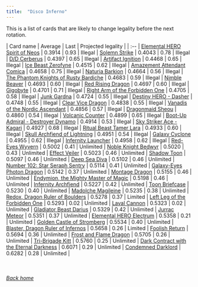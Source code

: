 ```yaml
---
title:  "Disco Inferno"
---
```


This is a list of cards that are likely to change legality before the next rotation.

| Card name | Average | Last | Projected legality |
| :-- |
[Elemental HERO Spirit of Neos](https://db.ygoprodeck.com/card/?search=Elemental%20HERO%20Spirit%20of%20Neos) | 0.3914 | 0.93 | Illegal |
[Solemn Strike](https://db.ygoprodeck.com/card/?search=Solemn%20Strike) | 0.4043 | 0.78 | Illegal |
[D/D Cerberus](https://db.ygoprodeck.com/card/?search=D/D%20Cerberus) | 0.4397 | 0.65 | Illegal |
[Artifact Ignition](https://db.ygoprodeck.com/card/?search=Artifact%20Ignition) | 0.4468 | 0.65 | Illegal |
[Ice Beast Zerofyne](https://db.ygoprodeck.com/card/?search=Ice%20Beast%20Zerofyne) | 0.4515 | 0.62 | Illegal |
[Amazement Attendant Comica](https://db.ygoprodeck.com/card/?search=Amazement%20Attendant%20Comica) | 0.4658 | 0.75 | Illegal |
[Naturia Barkion](https://db.ygoprodeck.com/card/?search=Naturia%20Barkion) | 0.4664 | 0.56 | Illegal |
[The Phantom Knights of Rusty Bardiche](https://db.ygoprodeck.com/card/?search=The%20Phantom%20Knights%20of%20Rusty%20Bardiche) | 0.4683 | 0.59 | Illegal |
[Nimble Beaver](https://db.ygoprodeck.com/card/?search=Nimble%20Beaver) | 0.4693 | 0.60 | Illegal |
[Red Rising Dragon](https://db.ygoprodeck.com/card/?search=Red%20Rising%20Dragon) | 0.4697 | 0.60 | Illegal |
[Gigobyte](https://db.ygoprodeck.com/card/?search=Gigobyte) | 0.4701 | 0.71 | Illegal |
[Right Arm of the Forbidden One](https://db.ygoprodeck.com/card/?search=Right%20Arm%20of%20the%20Forbidden%20One) | 0.4705 | 0.58 | Illegal |
[Junk Gardna](https://db.ygoprodeck.com/card/?search=Junk%20Gardna) | 0.4724 | 0.55 | Illegal |
[Destiny HERO - Dasher](https://db.ygoprodeck.com/card/?search=Destiny%20HERO%20-%20Dasher) | 0.4748 | 0.55 | Illegal |
[Clear Vice Dragon](https://db.ygoprodeck.com/card/?search=Clear%20Vice%20Dragon) | 0.4838 | 0.55 | Illegal |
[Vanadis of the Nordic Ascendant](https://db.ygoprodeck.com/card/?search=Vanadis%20of%20the%20Nordic%20Ascendant) | 0.4856 | 0.57 | Illegal |
[Dragonmaid Sheou](https://db.ygoprodeck.com/card/?search=Dragonmaid%20Sheou) | 0.4860 | 0.54 | Illegal |
[Volcanic Counter](https://db.ygoprodeck.com/card/?search=Volcanic%20Counter) | 0.4899 | 0.65 | Illegal |
[Boot-Up Admiral - Destroyer Dynamo](https://db.ygoprodeck.com/card/?search=Boot-Up%20Admiral%20-%20Destroyer%20Dynamo) | 0.4914 | 0.53 | Illegal |
[Sky Striker Ace - Kagari](https://db.ygoprodeck.com/card/?search=Sky%20Striker%20Ace%20-%20Kagari) | 0.4927 | 0.68 | Illegal |
[Ritual Beast Tamer Lara](https://db.ygoprodeck.com/card/?search=Ritual%20Beast%20Tamer%20Lara) | 0.4933 | 0.60 | Illegal |
[Skull Archfiend of Lightning](https://db.ygoprodeck.com/card/?search=Skull%20Archfiend%20of%20Lightning) | 0.4951 | 0.54 | Illegal |
[Galaxy Cyclone](https://db.ygoprodeck.com/card/?search=Galaxy%20Cyclone) | 0.4955 | 0.62 | Illegal |
[Infernity Launcher](https://db.ygoprodeck.com/card/?search=Infernity%20Launcher) | 0.4958 | 0.62 | Illegal |
[Red-Eyes Wyvern](https://db.ygoprodeck.com/card/?search=Red-Eyes%20Wyvern) | 0.5002 | 0.41 | Unlimited |
[Noble Knight Bedwyr](https://db.ygoprodeck.com/card/?search=Noble%20Knight%20Bedwyr) | 0.5020 | 0.43 | Unlimited |
[Effect Veiler](https://db.ygoprodeck.com/card/?search=Effect%20Veiler) | 0.5023 | 0.46 | Unlimited |
[Shadow Toon](https://db.ygoprodeck.com/card/?search=Shadow%20Toon) | 0.5097 | 0.46 | Unlimited |
[Deep Sea Diva](https://db.ygoprodeck.com/card/?search=Deep%20Sea%20Diva) | 0.5102 | 0.46 | Unlimited |
[Number 102: Star Seraph Sentry](https://db.ygoprodeck.com/card/?search=Number%20102:%20Star%20Seraph%20Sentry) | 0.5114 | 0.41 | Unlimited |
[Galaxy-Eyes Photon Dragon](https://db.ygoprodeck.com/card/?search=Galaxy-Eyes%20Photon%20Dragon) | 0.5142 | 0.37 | Unlimited |
[Montage Dragon](https://db.ygoprodeck.com/card/?search=Montage%20Dragon) | 0.5155 | 0.46 | Unlimited |
[Endymion, the Mighty Master of Magic](https://db.ygoprodeck.com/card/?search=Endymion,%20the%20Mighty%20Master%20of%20Magic) | 0.5198 | 0.46 | Unlimited |
[Infernity Archfiend](https://db.ygoprodeck.com/card/?search=Infernity%20Archfiend) | 0.5227 | 0.42 | Unlimited |
[Toon Briefcase](https://db.ygoprodeck.com/card/?search=Toon%20Briefcase) | 0.5230 | 0.40 | Unlimited |
[Madolche Magileine](https://db.ygoprodeck.com/card/?search=Madolche%20Magileine) | 0.5235 | 0.38 | Unlimited |
[Redox, Dragon Ruler of Boulders](https://db.ygoprodeck.com/card/?search=Redox,%20Dragon%20Ruler%20of%20Boulders) | 0.5278 | 0.37 | Limited |
[Left Leg of the Forbidden One](https://db.ygoprodeck.com/card/?search=Left%20Leg%20of%20the%20Forbidden%20One) | 0.5293 | 0.02 | Unlimited |
[Laval Cannon](https://db.ygoprodeck.com/card/?search=Laval%20Cannon) | 0.5323 | 0.02 | Unlimited |
[Gladiator Beast Darius](https://db.ygoprodeck.com/card/?search=Gladiator%20Beast%20Darius) | 0.5329 | 0.42 | Unlimited |
[Jurrac Meteor](https://db.ygoprodeck.com/card/?search=Jurrac%20Meteor) | 0.5351 | 0.37 | Unlimited |
[Elemental HERO Electrum](https://db.ygoprodeck.com/card/?search=Elemental%20HERO%20Electrum) | 0.5358 | 0.21 | Unlimited |
[Golden Castle of Stromberg](https://db.ygoprodeck.com/card/?search=Golden%20Castle%20of%20Stromberg) | 0.5534 | 0.40 | Unlimited |
[Blaster, Dragon Ruler of Infernos](https://db.ygoprodeck.com/card/?search=Blaster,%20Dragon%20Ruler%20of%20Infernos) | 0.5658 | 0.26 | Limited |
[Foolish Return](https://db.ygoprodeck.com/card/?search=Foolish%20Return) | 0.5694 | 0.36 | Unlimited |
[Frost and Flame Dragon](https://db.ygoprodeck.com/card/?search=Frost%20and%20Flame%20Dragon) | 0.5705 | 0.26 | Unlimited |
[Tri-Brigade Kitt](https://db.ygoprodeck.com/card/?search=Tri-Brigade%20Kitt) | 0.5760 | 0.25 | Unlimited |
[Dark Contract with the Eternal Darkness](https://db.ygoprodeck.com/card/?search=Dark%20Contract%20with%20the%20Eternal%20Darkness) | 0.6071 | 0.29 | Unlimited |
[Condemned Darklord](https://db.ygoprodeck.com/card/?search=Condemned%20Darklord) | 0.6282 | 0.28 | Unlimited |

<br>

###### [Back home](index)